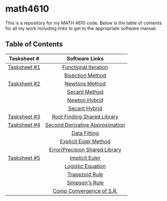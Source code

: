 # math4610
This is a repository for my MATH 4610 code. Below is the table of contents for all my work including links to get to the appropriate software manual.

## Table of Contents

|                    Tasksheet #                    |                    Software Links                   |
| :-----------------------------------------------: | :-------------------------------------------------------: |
| [Tasksheet #1](https://github.com/jake-daniels16/math4610/blob/main/HW/HW%201.pdf) | [Functional Iteration](https://github.com/jake-daniels16/math4610/blob/main/Root%20Finding%20Problem/Methods/fnIter.py) |
| | [Bisection Method](https://github.com/jake-daniels16/math4610/blob/main/Root%20Finding%20Problem/Methods/bisect.py) |
| [Tasksheet #2](https://github.com/jake-daniels16/math4610/blob/main/HW/HW%202.pdf) | [Newtons Method](https://github.com/jake-daniels16/math4610/blob/main/Root%20Finding%20Problem/Methods/newtons.py) | 
| | [Secant Method](https://github.com/jake-daniels16/math4610/blob/main/Root%20Finding%20Problem/Methods/secant.py) |
| | [Newton Hybrid](https://github.com/jake-daniels16/math4610/blob/main/Root%20Finding%20Problem/Methods/newtHybrid.py) |
| | [Secant Hybrid](https://github.com/jake-daniels16/math4610/blob/main/Root%20Finding%20Problem/Methods/secantHybrid.py) |
| [Tasksheet #3](https://github.com/jake-daniels16/math4610/blob/main/HW/HW%203.pdf)| [Root Finding Shared Library](https://github.com/jake-daniels16/math4610/tree/main/RF%20Shared%20Library) |
| [Tasksheet #4](https://github.com/jake-daniels16/math4610/blob/main/HW/HW%204.pdf)| [Second Derivative Approximation](https://github.com/jake-daniels16/math4610/blob/main/Derivative%20Approximation/Methods/secondDerivative.py) |
| | [Data Fitting](https://github.com/jake-daniels16/math4610/blob/main/Derivative%20Approximation/Methods/dataFitting.py) |
| | [Explicit Euler Method](https://github.com/jake-daniels16/math4610/blob/main/Derivative%20Approximation/Methods/explicitEuler.py) |
| | [Error/Precision Shared Library](https://github.com/jake-daniels16/math4610/tree/main/Error%20Shared%20Library) |
| [Tasksheet #5](https://github.com/jake-daniels16/math4610/blob/main/HW/HW%205.pdf) | [Implicit Euler](https://github.com/jake-daniels16/math4610/blob/main/Derivative%20Approximation/Methods/implicitEuler.py) |
| | [Logistic Equation](https://github.com/jake-daniels16/math4610/blob/main/Derivative%20Approximation/logisticEqn.py) |
| | [Trapezoid Rule](https://github.com/jake-daniels16/math4610/blob/main/Numerical%20Integration/Methods/trapezoid.py) |
| | [Simpson's Rule](https://github.com/jake-daniels16/math4610/blob/main/Numerical%20Integration/Methods/simpsons.py) |
| | [Comp Convergence of S.R.](https://github.com/jake-daniels16/math4610/blob/main/Numerical%20Integration/Comp_Convergence.py) |




